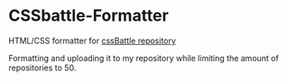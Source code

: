 # CSSbattle-Formatter
HTML/CSS formatter for [cssBattle repository](https://github.com/noamavned/CssBattle-Daily-Solutions)

Formatting and uploading it to my repository while limiting the amount of repositories to 50.
